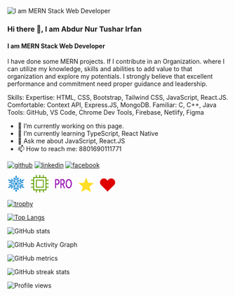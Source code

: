 
![I am MERN Stack Web Developer](https://media-exp1.licdn.com/dms/image/D5616AQErtzpJn2lwrg/profile-displaybackgroundimage-shrink_350_1400/0/1670445700188?e=1675900800&v=beta&t=CDvRjH_Jkk4raQW5D3d_2isObPgSUyVbUA8KwaE42-c)
### Hi there 👋, I am Abdur Nur Tushar Irfan
#### I am MERN Stack Web Developer

I have done some MERN projects. If I contribute in an Organization. where I can utilize
my knowledge, skills and abilities to add value to that organization and explore my
potentials. I strongly believe that excellent performance and commitment need proper
guidance and leadership.

Skills: Expertise: HTML, CSS, Bootstrap, Tailwind CSS, JavaScript, React.JS. Comfortable: Context API, Express.JS, MongoDB. Familiar: C, C++, Java Tools: GitHub, VS Code, Chrome Dev Tools, Firebase, Netlify, Figma

- 🔭 I’m currently working on this page. 
- 🌱 I’m currently learning TypeScript, React Native 
- 💬 Ask me about JavaScript, React.JS 
- 📫 How to reach me: 8801690111771 


[<img src='https://cdn.jsdelivr.net/npm/simple-icons@3.0.1/icons/github.svg' alt='github' height='40'>](https://github.com/https://github.com/Abdur-Nur-Tushar-Irfan)  [<img src='https://cdn.jsdelivr.net/npm/simple-icons@3.0.1/icons/linkedin.svg' alt='linkedin' height='40'>](https://www.linkedin.com/in/https://www.linkedin.com/in/abdur-nur-tushar-irfan-6453851b3//)  [<img src='https://cdn.jsdelivr.net/npm/simple-icons@3.0.1/icons/facebook.svg' alt='facebook' height='40'>](https://www.facebook.com/https://www.facebook.com/profile.php?id=100008228191397)  

<a href='https://archiveprogram.github.com/'><img src='https://raw.githubusercontent.com/acervenky/animated-github-badges/master/assets/acbadge.gif' width='40' height='40'></a> <a href='https://docs.github.com/en/developers'><img src='https://raw.githubusercontent.com/acervenky/animated-github-badges/master/assets/devbadge.gif' width='40' height='40'></a> <a href='https://github.com/pricing'><img src='https://raw.githubusercontent.com/acervenky/animated-github-badges/master/assets/pro.gif' width='40' height='40'></a> <a href='https://stars.github.com/'><img src='https://raw.githubusercontent.com/acervenky/animated-github-badges/master/assets/starbadge.gif' width='35' height='35'></a> <a href='https://docs.github.com/en/github/supporting-the-open-source-community-with-github-sponsors'><img src='https://raw.githubusercontent.com/acervenky/animated-github-badges/master/assets/sponsorbadge.gif' width='35' height='35'></a> 

[![trophy](https://github-profile-trophy.vercel.app/?username=https://github.com/Abdur-Nur-Tushar-Irfan)](https://github.com/ryo-ma/github-profile-trophy)

[![Top Langs](https://github-readme-stats.vercel.app/api/top-langs/?username=https://github.com/Abdur-Nur-Tushar-Irfan)](https://github.com/anuraghazra/github-readme-stats)

![GitHub stats](https://github-readme-stats.vercel.app/api?username=https://github.com/Abdur-Nur-Tushar-Irfan&show_icons=true&count_private=true)  

![GitHub Activity Graph](https://activity-graph.herokuapp.com/graph?username=https://github.com/Abdur-Nur-Tushar-Irfan)  

![GitHub metrics](https://metrics.lecoq.io/https://github.com/Abdur-Nur-Tushar-Irfan)  

![GitHub streak stats](https://streak-stats.demolab.com/?user=https://github.com/Abdur-Nur-Tushar-Irfan)  

![Profile views](https://gpvc.arturio.dev/https://github.com/Abdur-Nur-Tushar-Irfan)  
